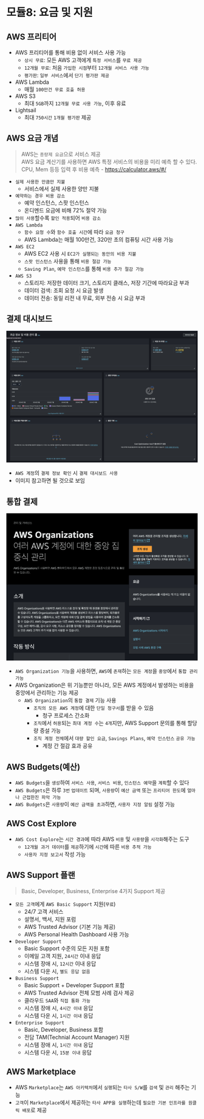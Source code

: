 # 모듈8: 요금 및 지원

## AWS 프리티어

- AWS 프리티어를 통해 비용 없이 서비스 사용 가능
  - `상시 무료`: 모든 AWS 고객에게 `특정 서비스`를 `무료 제공`
  - `12개월 무료`: 처음 `가입한 시점`부터 `12개월 서비스 사용 가능`
  - `평가판`: `일부 서비스`에서 `단기 평가판 제공`
- AWS Lambda
  - 매월 `100만건 무료 호출 허용`
- AWS S3
  - 최대 `5GB`까지 `12개월 무료 사용 가능`, 이후 유료
- Lightsail
  - 최대 `750시간` `1개월 평가판` 제공

## AWS 요금 개념

> AWS는 `종량제 요금`으로 서비스 제공  
> AWS 요금 계산기를 사용하면 AWS 특정 서비스의 비용을 미리 예측 할 수 있다.  
> CPU, Mem 등등 입력 후 비용 예측 - https://calculator.aws/#/

- `실제 사용한 만큼만 지불`
  - 서비스에서 실제 사용한 양만 지불
- `예약하는 경우 비용 감소`
  - 예약 인스턴스, 스팟 인스턴스
  - 온디멘드 요금에 비해 72% 절약 가능
- `많이 사용`할수록 `할인 적용`되어 `비용 감소`
- `AWS Lambda`
  - `함수 요청 수`와 `함수 호출 시간`에 따라 `요금 청구`
  - AWS Lambda는 매월 100만건, 320만 초의 컴퓨팅 시간 사용 가능
- `AWS EC2`
  - AWS EC2 사용 시 `EC2가 실행되는 동안의 비용 지불`
  - `스팟 인스턴스` 사용을 통해 `비용 절감 가능`
  - `Saving Plan`, `예약 인스턴스`를 통해 `비용 추가 절감 가능`
- `AWS S3`
  - 스토리지: 저장한 데이터 크기, 스토리지 클래스, 저장 기간에 따라요금 부과
  - 데이터 검색: 조회 요청 시 요금 발생
  - 데이터 전송: 동일 리전 내 무료, 외부 전송 시 요금 부과

## 결제 대시보드

<img src="./img/결제대시보드.png">

- `AWS 계정`의 `결제 정보 확인` 시 `결제 대시보드 사용`
- 이미지 참고하면 될 것으로 보임

## 통합 결제

<img src="./img/organization.png" width="650px">

- `AWS Organization 기능`을 사용하면, `AWS`에 `존재`하는 `모든 계정`을 `중앙`에서 `통합 관리 가능`
- AWS Organization은 위 기능뿐만 아니라, 모든 AWS 계정에서 발생하는 비용을 중앙에서 관리하는 기능 제공
  - `AWS Organization`의 `통합 결제` 기능 사용
    - `조직의 모든 AWS 계정`에 대한 `단일 청구서`를 받을 수 있음
      - 청구 프로세스 간소화
    - `조직`에서 `허용`되는 `최대 계정 수`는 `4개`지만, AWS Support 문의를 통해 할당량 증설 가능
    - `조직 계정 전체`에서 `대량 할인 요금`, `Savings Plans`, `예약 인스턴스` `공유 가능`
      - 계정 간 절감 효과 공유

## AWS Budgets(예산)

- `AWS Budgets`을 `생성`하여 `서비스 사용`, `서비스 비용`, `인스턴스 예약`을 `계획`할 수 있다
- `AWS Budgets`은 하루 `3번` `업데이트` 되며, `사용량`이 `예산 금액` 또는 `프리티어 한도`에 `얼마나 근접한진 파악 가능`
- `AWS Budgets`은 `사용량`이 `예산 금액을 초과`하면, `사용자 지정 알림` 설정 가능

## AWS Cost Explore

- `AWS Cost Explore`는 `시간 경과`에 따라 AWS `비용` 및 `사용량`을 `시각화`해주는 도구
  - `12개월 과거 데이터`를 `제공`하기에 `시간`에 따른 `비용 추적 가능`
  - `사용자 지정 보고서` 작성 가능

## AWS Support 플랜

> Basic, Developer, Business, Enterprise 4가지 Support 제공

- `모든 고객`에게 `AWS Basic Support` 지원(`무료`)
  - 24/7 고객 서비스
  - 설명서, 백서, 지원 포럼
  - AWS Trusted Advisor (기본 기능 제공)
  - AWS Personal Health Dashboard 사용 가능
- `Developer Support`
  - Basic Support 수준의 모든 지원 포함
  - 이메일 고객 지원, `24시간` 이내 응답
  - 시스템 장애 시, `12시간` 이내 응답
  - 시스템 다운 시, `별도 응답 없음`
- `Business Support`
  - Basic Support + Developer Support 포함
  - AWS Trusted Advisor 전체 모범 사례 검사 제공
  - 클라우드 `SAA`와 `직접 통화 가능`
  - 시스템 장애 시, `4시간 이내` 응답
  - 시스템 다운 시, `1시간 이내` 응답
- `Enterprise Support`
  - Basic, Developer, Business 포함
  - 전담 TAM(Technial Account Manager) 지원
  - 시스템 장애 시, `1시간 이내` 응답
  - 시스템 다운 시, `15분 이내` 응답

## AWS Marketplace

- AWS `Marketplace`는 `AWS 아키텍처`에서 `실행`되는 `타사 S/W`를 `검색` 및 `관리` 해주는 기능
- `고객`이 `Marketplace`에서 제공하는 `타사 APP을 실행`하는데 `필요한 기본 인프라를 원클릭 배포`로 제공